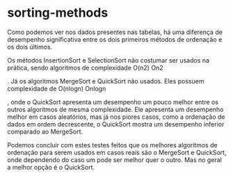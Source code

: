 # sorting-methods
 

Como podemos ver nos dados presentes nas tabelas, há uma diferença de desempenho significativa entre os dois primeiros métodos de ordenação e os dois últimos. 

Os métodos InsertionSort e SelectionSort não costumar ser usados na prática, sendo algoritmos de complexidade 
O(n2)
On2
 
. Já os algoritmos MergeSort e QuickSort não usados. Eles possuem complexidade de 
O(nlogn)
Onlog⁡n
 
, onde o QuickSort apresenta um desempenho um pouco melhor entre os outros algoritmos de mesma complexidade. Ele apresenta um desempenho melhor em casos aleatórios, mas já nos piores casos, como a ordenação de dados em ordem decrescente, o QuickSort mostra um desempenho inferior comparado ao MergeSort. 

Podemos concluir com estes testes feitos que os melhores algoritmos de ordenação para serem usados em casos reais são o MergeSort e QuickSort, onde dependendo do caso um pode ser melhor quer o outro. Mas no geral a melhor opção é o QuickSort. 